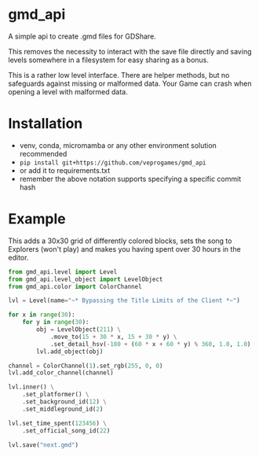 # gmd_api

A simple api to create .gmd files for GDShare.

This removes the necessity to interact with the save file directly and saving levels somewhere in a filesystem for easy sharing as a bonus.

This is a rather low level interface. There are helper methods, but no safeguards against missing or malformed data. Your Game can crash when opening a level with malformed data.

# Installation

- venv, conda, micromamba or any other environment solution recommended
- `pip install git+https://github.com/veprogames/gmd_api`
- or add it to requirements.txt
- remember the above notation supports specifying a specific commit hash

# Example

This adds a 30x30 grid of differently colored blocks, sets the song to Explorers (won't play) and makes you having spent over 30 hours in the editor.

```py
from gmd_api.level import Level
from gmd_api.level_object import LevelObject
from gmd_api.color import ColorChannel

lvl = Level(name="~* Bypassing the Title Limits of the Client *~")

for x in range(30):
    for y in range(30):
        obj = LevelObject(211) \
            .move_to(15 + 30 * x, 15 + 30 * y) \
            .set_detail_hsv(-180 + (60 * x + 60 * y) % 360, 1.0, 1.0)
        lvl.add_object(obj)

channel = ColorChannel(1).set_rgb(255, 0, 0)
lvl.add_color_channel(channel)

lvl.inner() \
    .set_platformer() \
    .set_background_id(12) \
    .set_middleground_id(2)

lvl.set_time_spent(123456) \
    .set_official_song_id(22)

lvl.save("next.gmd")
```